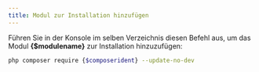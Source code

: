 ```yaml
---
title: Modul zur Installation hinzufügen
---
```


Führen Sie in der Konsole im selben Verzeichnis diesen Befehl aus, um das Modul **{$modulename}** zur Installation hinzuzufügen:

```bash
php composer require {$composerident} --update-no-dev
``` 